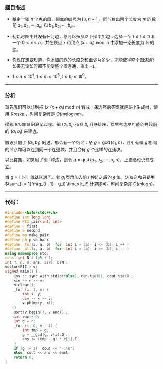 ### 题目描述

- 给定一张 $n$ 个点的图，顶点的编号为 $[0, n - 1]$，同时给出两个长度为 $m$ 的数组 $a_1, a_2, \cdots, a_m$ 和 $b_1, b_2, \cdots, b_m$。

- 初始时图中并没有任何边，你可以按照以下操作加边：选择一个 $1 \le i \le m$ 和一个 $0 < x < n$，并在顶点 $x$ 和顶点 $(x + a_i) \bmod n$ 中添加一条长度为 $b_i$ 的边。

- 你现在想要知道，你添加的边的长度总和至少为多少，才能使得整个图连通?如果无论如何都不能使整个图连通，输出 `-1`。

- $1 \le n \le 10^9, 1 \le m \le 10^5, 1 \le b_i \le 10^9$。

---

### 分析

首先我们可以想到把 $(x, (x + a_i) \bmod n)$ 看成一条边然后答案就是最小生成树，使用 Kruskal，时间复杂度是 $O(nm \log nm)$。

模拟 Kruskal 的算法过程。把 $(a_i, b_i)$ 按照 $b_i$ 升序排序，然后考虑尽可能的用较前的 $(a_i, b_i)$ 来建边。

假设只加了 $(a_1, b_1)$ 的边，那么有一个结论：令 $g = \gcd(a_1, n)$，则所有模 $g$ 相同的节点均可以连到同一个连通块，并且会有 $g$ 个这样的连通块。

以此类推，如果用了前 $i$ 种边，则令 $g = \gcd(a_1, a_2, \cdots, a_i, n)$，上述结论仍然成立。

当 $g = 1$ 时，图就联通了。令 $g_i$ 表示加入前 $i$ 种边之后的 $g$ 值，边权之和只要用 $\sum_{i = 1}^m(g_{i - 1} - g_i) \times b_i$ 计算即可。时间复杂度 $O(m \log n)$。

---

### 代码：

```cpp
#include <bits/stdc++.h>
#define int long long
#define PII pair<int, int>
#define F first
#define S second
#define mp make_pair
#define pb push_back
#define _for(i, a, b)  for (int i = (a); i <= (b); i ++ )
#define _all(i, a, b)  for (int i = (a); i >= (b); i -- )
using namespace std;
const int N = 1e5 + 5;
int T, n, m, ans, a[N], b[N];
vector<PII > v;
signed main() {
	ios :: sync_with_stdio(false), cin.tie(0), cout.tie(0);
	cin >> n >> m;
	v.clear();
	_for (i, 1, m) {
		int x, y;
		cin >> x >> y;
		v.pb(mp(y, x));
	}
	sort(v.begin(), v.end());
	int ans = 0;
	int g = n;
	_for (i, 0, m - 1) {
		int tmp = g;
		g = __gcd(g, v[i].S);
		ans += (tmp - g) * v[i].F;
	}
	if (g != 1)  cout << "-1\n";
	else  cout << ans << endl;
	return 0;
}
```